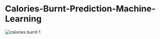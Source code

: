 # Calories-Burnt-Prediction-Machine-Learning
![calories burnt 1 ](https://github.com/shanukumar007/Calories-Burnt-Prediction-Machine-Learning/assets/144050399/a78699f8-d6cb-4fe9-a426-7b27858ccbf1)
